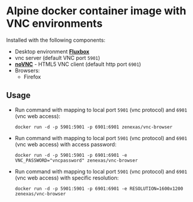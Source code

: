 # Alpine docker container image with VNC environments

Installed with the following components:

* Desktop environment [**Fluxbox**](http://fluxbox.org)
* vnc server (default VNC port `5901`)
* [**noVNC**](https://github.com/novnc/noVNC) - HTML5 VNC client (default http port `6901`)
* Browsers:
  * Firefox

## Usage

- Run command with mapping to local port `5901` (vnc protocol) and `6901` (vnc web access):

      docker run -d -p 5901:5901 -p 6901:6901 zenexas/vnc-browser

- Run command with mapping to local port `5901` (vnc protocol) and `6901` (vnc web access) with access password:

      docker run -d -p 5901:5901 -p 6901:6901 -e VNC_PASSWORD="vncpassword" zenexas/vnc-browser

- Run command with mapping to local port `5901` (vnc protocol) and `6901` (vnc web access) with specific resolution:

      docker run -d -p 5901:5901 -p 6901:6901 -e RESOLUTION=1600x1200 zenexas/vnc-browser
